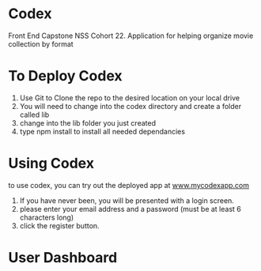 # Codex
Front End Capstone NSS Cohort 22. Application for helping organize movie collection by format

# To Deploy Codex

1. Use Git to  Clone the repo to the desired location on your local drive
1. You will need to change into the codex directory and create a folder called lib
1. change into the lib folder you just created
1. type npm install to install all needed dependancies

# Using Codex

to use codex, you can try out the deployed app at www.mycodexapp.com

1. If you have never been, you will be presented with a login screen.
1. please enter your email address and a password (must be at least 6 characters long)
1. click the register button.

# User Dashboard
